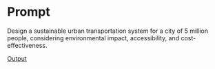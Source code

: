 # Prompt

Design a sustainable urban transportation system for a city of 5 million people, considering environmental impact, accessibility, and cost-effectiveness.

[Output](../Outputs/urban-transport-system.md)